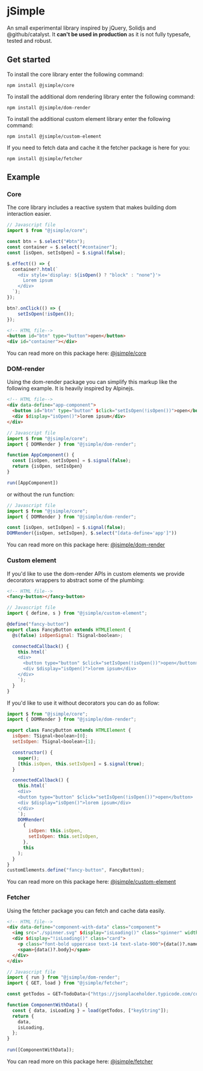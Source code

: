 # jSimple
An small experimental library inspired by jQuery, Solidjs and @github/catalyst. It **can't be used in production** as it is not fully typesafe, tested and robust.

## Get started
To install the core library enter the following command:

```
npm install @jsimple/core
```

To install the additional dom rendering library enter the following command:

```
npm install @jsimple/dom-render
```

To install the additional custom element library enter the following command:

```
npm install @jsimple/custom-element
```

If you need to fetch data and cache it the fetcher package is here for you:

```
npm install @jsimple/fetcher
```

## Example

### Core
The core library includes a reactive system that makes building dom interaction easier.

```javascript
// Javascript file
import $ from "@jsimple/core";

const btn = $.select("#btn");
const container = $.select("#container");
const [isOpen, setIsOpen] = $.signal(false);

$.effect(() => {
  container?.html(`
    <div style='display: ${isOpen() ? "block" : "none"}'>
      Lorem ipsum
    </div>
  `);
});

btn?.onClick(() => {
    setIsOpen(!isOpen());
});

```

```html
<!-- HTML file-->
<button id="btn" type="button">open</button>
<div id="container"></div>
```

You can read more on this package here: [@jsimple/core](https://github.com/robin4a4/jSimple/tree/main/packages/core)

### DOM-render
Using the dom-render package you can simplify this markup like the following example. It is heavily inspired by Alpinejs.

```html
<!-- HTML file-->
<div data-define="app-component">
  <button id="btn" type="button" $click="setIsOpen(!isOpen())">open</button>
  <div $display="isOpen()">lorem ipsum</div>
</div>
```

```javascript
// Javascript file
import $ from "@jsimple/core";
import { DOMRender } from "@jsimple/dom-render";

function AppComponent() {
  const [isOpen, setIsOpen] = $.signal(false);
  return {isOpen, setIsOpen}
}

run([AppComponent])
```

or without the run function:

```javascript
// Javascript file
import $ from "@jsimple/core";
import { DOMRender } from "@jsimple/dom-render";

const [isOpen, setIsOpen] = $.signal(false);
DOMRender({isOpen, setIsOpen}, $.select("[data-define='app']"))
```

You can read more on this package here: [@jsimple/dom-render](https://github.com/robin4a4/jSimple/tree/main/packages/dom-render)

### Custom element
If you'd like to use the dom-render APIs in custom elements we provide decorators wrappers to abstract some of the plumbing:

```html
<!-- HTML file-->
<fancy-button></fancy-button>
```

```javascript
// Javascript file
import { define, s } from "@jsimple/custom-element";

@define("fancy-button")
export class FancyButton extends HTMLElement {
  @s(false) isOpenSignal: TSignal<boolean>;

  connectedCallback() {
    this.html(`
    <div>
      <button type="button" $click="setIsOpen(!isOpen())">open</button>
      <div $display="isOpen()">lorem ipsum</div>
    </div>
    `);
  }
}
```
If you'd like to use it without decorators you can do as follow:

```javascript
import $ from "@jsimple/core";
import { DOMRender } from "@jsimple/dom-render";

export class FancyButton extends HTMLElement {
  isOpen: TSignal<boolean>[0];
  setIsOpen: TSignal<boolean>[1];

  constructor() {
    super();
    [this.isOpen, this.setIsOpen] = $.signal(true);
  }

  connectedCallback() {
    this.html(`
    <div>
    <button type="button" $click="setIsOpen(!isOpen())">open</button>
    <div $display="isOpen()">lorem ipsum</div>
    </div>
    `);
    DOMRender(
      {
        isOpen: this.isOpen,
        setIsOpen: this.setIsOpen,
      },
      this
    );
  }
}
customElements.define("fancy-button", FancyButton);
```

You can read more on this package here: [@jsimple/custom-element](https://github.com/robin4a4/jSimple/tree/main/packages/custom-element)

### Fetcher

Using the fetcher package you can fetch and cache data easily.

```html
<!-- HTML file-->
<div data-define="component-with-data" class="component">
  <img src="./spinner.svg" $display="isLoading()" class="spinner" width=24 height=24 alt='spinner'/>
  <div $display="!isLoading()" class="card">
    <p class="font-bold uppercase text-14 text-slate-900">{data()?.name}</p>
    <span>{data()?.body}</span>
  </div>
</div>
```

```javascript
// Javascript file
import { run } from "@jsimple/dom-render";
import { GET, load } from "@jsimple/fetcher";

const getTodos = GET<TodoData>("https://jsonplaceholder.typicode.com/comments/1");

function ComponentWithData() {
  const { data, isLoading } = load(getTodos, ["keyString"]);
  return {
    data,
    isLoading,
  };
}
  
run([ComponentWithData]);
```

You can read more on this package here: [@jsimple/fetcher](https://github.com/robin4a4/jSimple/tree/main/packages/fetcher)